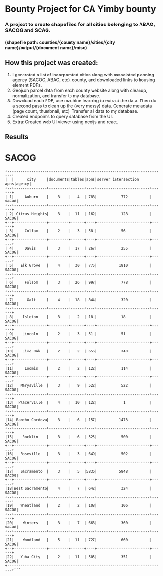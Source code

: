 # Bounty Project for CA Yimby bounty
### A project to create shapefiles for all cities belonging to ABAG, SACOG and SCAG.

#### (shapefile path: counties/{county name}/cities/{city name}/output/{document name}/misc)

## How this project was created:
1. I generated a list of incorporated cities along with associated planning agency (SACOG, ABAG, etc), county, and downloaded links to housing element PDFs.
2. Geojson parcel data from each county website along with cleanup, normalization, and transfer to my database.
3. Download each PDF, use machine learning to extract the data. Then do a second pass to clean up the (very messy) data. Generate metadata (page count, thumbnail, etc). Transfer all data to my database.
4. Created endpoints to query database from the UI.
5. Extra: Created web UI viewer using nextjs and react.

## Results

# SACOG
```
+------------------------------------------------------------------------+
|  |      city     |documents|tables|apns|server intersection apns|agency|
+--+---------------+---------+------+----+------------------------+------+
| 1|     Auburn    |    3    |   4  | 788|           772          | SACOG|
+--+---------------+---------+------+----+------------------------+------+
| 2| Citrus Heights|    3    |  11  | 162|           128          | SACOG|
+--+---------------+---------+------+----+------------------------+------+
| 3|     Colfax    |    2    |   3  | 58 |           56           | SACOG|
+--+---------------+---------+------+----+------------------------+------+
| 4|     Davis     |    3    |  17  | 267|           255          | SACOG|
+--+---------------+---------+------+----+------------------------+------+
| 5|   Elk Grove   |    4    |  30  | 775|          1810          | SACOG|
+--+---------------+---------+------+----+------------------------+------+
| 6|     Folsom    |    3    |  26  | 997|           778          | SACOG|
+--+---------------+---------+------+----+------------------------+------+
| 7|      Galt     |    4    |  18  | 844|           320          | SACOG|
+--+---------------+---------+------+----+------------------------+------+
| 8|    Isleton    |    3    |   2  | 18 |           18           | SACOG|
+--+---------------+---------+------+----+------------------------+------+
| 9|    Lincoln    |    2    |   3  | 51 |           51           | SACOG|
+--+---------------+---------+------+----+------------------------+------+
|10|    Live Oak   |    2    |   2  | 656|           340          | SACOG|
+--+---------------+---------+------+----+------------------------+------+
|11|     Loomis    |    2    |   2  | 122|           114          | SACOG|
+--+---------------+---------+------+----+------------------------+------+
|12|   Marysville  |    3    |   9  | 522|           522          | SACOG|
+--+---------------+---------+------+----+------------------------+------+
|13|  Placerville  |    4    |  10  | 122|            1           | SACOG|
+--+---------------+---------+------+----+------------------------+------+
|14| Rancho Cordova|    3    |   6  | 157|          1473          | SACOG|
+--+---------------+---------+------+----+------------------------+------+
|15|    Rocklin    |    3    |   6  | 525|           500          | SACOG|
+--+---------------+---------+------+----+------------------------+------+
|16|   Roseville   |    3    |   3  | 649|           502          | SACOG|
+--+---------------+---------+------+----+------------------------+------+
|17|   Sacramento  |    3    |   5  |5836|          5848          | SACOG|
+--+---------------+---------+------+----+------------------------+------+
|18|West Sacramento|    4    |   7  | 642|           324          | SACOG|
+--+---------------+---------+------+----+------------------------+------+
|19|   Wheatland   |    2    |   2  | 108|           106          | SACOG|
+--+---------------+---------+------+----+------------------------+------+
|20|    Winters    |    3    |   7  | 666|           360          | SACOG|
+--+---------------+---------+------+----+------------------------+------+
|21|    Woodland   |    5    |  11  | 727|           660          | SACOG|
+--+---------------+---------+------+----+------------------------+------+
|22|   Yuba City   |    2    |  11  | 505|           351          | SACOG|
+------------------------------------------------------------------------+```
